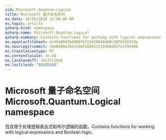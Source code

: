 ```yaml
---
uid: Microsoft.Quantum.Logical
title: Microsoft 量子命名空间
ms.date: 10/26/2020 12:00:00 AM
ms.topic: article
qsharp.kind: namespace
qsharp.name: Microsoft.Quantum.Logical
qsharp.summary: Contains functions for working with logical expressions and Boolean logic.
ms.openlocfilehash: 4c45dd0d2b6000fb711b58049468c3070355519a
ms.sourcegitcommit: 29e0d88a30e4166fa580132124b0eb57e1f0e986
ms.translationtype: MT
ms.contentlocale: zh-CN
ms.lasthandoff: 10/27/2020
ms.locfileid: "92695160"
---
```

# <a name="microsoftquantumlogical-namespace"></a><span data-ttu-id="e9729-102">Microsoft 量子命名空间</span><span class="sxs-lookup"><span data-stu-id="e9729-102">Microsoft.Quantum.Logical namespace</span></span>

<span data-ttu-id="e9729-103">包含用于处理逻辑表达式和布尔逻辑的函数。</span><span class="sxs-lookup"><span data-stu-id="e9729-103">Contains functions for working with logical expressions and Boolean logic.</span></span>

